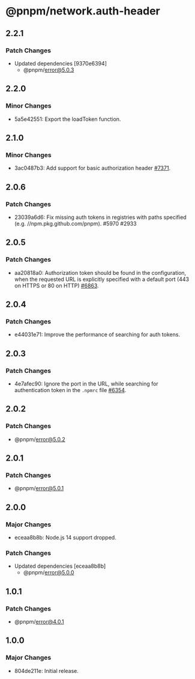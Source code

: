 # @pnpm/network.auth-header

## 2.2.1

### Patch Changes

- Updated dependencies [9370e6394]
  - @pnpm/error@5.0.3

## 2.2.0

### Minor Changes

- 5a5e42551: Export the loadToken function.

## 2.1.0

### Minor Changes

- 3ac0487b3: Add support for basic authorization header [#7371](https://github.com/pnpm/pnpm/issues/7371).

## 2.0.6

### Patch Changes

- 23039a6d6: Fix missing auth tokens in registries with paths specified (e.g. //npm.pkg.github.com/pnpm). #5970 #2933

## 2.0.5

### Patch Changes

- aa20818a0: Authorization token should be found in the configuration, when the requested URL is explicitly specified with a default port (443 on HTTPS or 80 on HTTP) [#6863](https://github.com/pnpm/pnpm/pull/6864).

## 2.0.4

### Patch Changes

- e44031e71: Improve the performance of searching for auth tokens.

## 2.0.3

### Patch Changes

- 4e7afec90: Ignore the port in the URL, while searching for authentication token in the `.npmrc` file [#6354](https://github.com/pnpm/pnpm/issues/6354).

## 2.0.2

### Patch Changes

- @pnpm/error@5.0.2

## 2.0.1

### Patch Changes

- @pnpm/error@5.0.1

## 2.0.0

### Major Changes

- eceaa8b8b: Node.js 14 support dropped.

### Patch Changes

- Updated dependencies [eceaa8b8b]
  - @pnpm/error@5.0.0

## 1.0.1

### Patch Changes

- @pnpm/error@4.0.1

## 1.0.0

### Major Changes

- 804de211e: Initial release.
